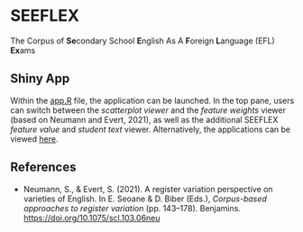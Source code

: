 # SEEFLEX
The Corpus of **Se**condary School **E**nglish As A **F**oreign **L**anguage (EFL) **Ex**ams

## Shiny App

Within the [app.R](shiny_app/app.R) file, the application can be launched. In the top pane, users can switch between the *scatterplot viewer* and the *feature weights* viewer (based on Neumann and Evert, 2021), as well as the additional SEEFLEX *feature value* and *student text* viewer. Alternatively, the applications can be viewed [here](https://seeflex.otc.coscine.dev).


## References

- Neumann, S., & Evert, S. (2021). A register variation perspective on varieties of English. In E. Seoane & D. Biber (Eds.), *Corpus-based approaches to register variation* (pp. 143–178). Benjamins. https://doi.org/10.1075/scl.103.06neu